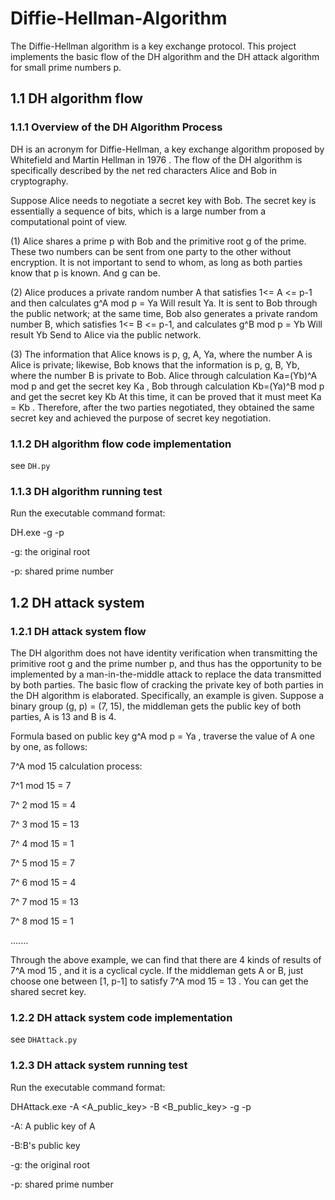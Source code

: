 # Diffie-Hellman-Algorithm
The Diffie-Hellman algorithm is a key exchange protocol. This project implements the basic flow of the DH algorithm and the DH attack algorithm for small prime numbers p.

## 1.1 DH algorithm flow

### 1.1.1 Overview of the DH Algorithm Process

DH is an acronym for Diffie-Hellman, a key exchange algorithm proposed by Whitefield and Martin Hellman in 1976 . The flow of the DH algorithm is specifically described by the net red characters Alice and Bob in cryptography.

Suppose Alice needs to negotiate a secret key with Bob. The secret key is essentially a sequence of bits, which is a large number from a computational point of view.

(1)   Alice shares a prime p with Bob and the primitive root g of the prime. These two numbers can be sent from one party to the other without encryption. It is not important to send to whom, as long as both parties know that p is known. And g can be.

(2)   Alice produces a private random number A that satisfies 1<= A <= p-1 and then calculates g^A mod p = Ya Will result Ya. It is sent to Bob through the public network; at the same time, Bob also generates a private random number B, which satisfies 1<= B <= p-1, and calculates g^B mod p = Yb Will result Yb Send to Alice via the public network.

(3)   The information that Alice knows is p, g, A, Ya, where the number A is Alice is private; likewise, Bob knows that the information is p, g, B, Yb, where the number B is private to Bob. Alice through calculation Ka=(Yb)^A mod p and get the secret key Ka , Bob through calculation Kb=(Ya)^B mod p and get the secret key Kb At this time, it can be proved that it must meet Ka = Kb . Therefore, after the two parties negotiated, they obtained the same secret key and achieved the purpose of secret key negotiation.

### 1.1.2 DH algorithm flow code implementation
see `DH.py`

### 1.1.3 DH algorithm running test

Run the executable command format:

DH.exe -g <base> -p <prime>

-g: the original root

-p: shared prime number

## 1.2 DH attack system

### 1.2.1 DH attack system flow

The DH algorithm does not have identity verification when transmitting the primitive root g and the prime number p, and thus has the opportunity to be implemented by a man-in-the-middle attack to replace the data transmitted by both parties. The basic flow of cracking the private key of both parties in the DH algorithm is elaborated. Specifically, an example is given. Suppose a binary group (g, p) = (7, 15), the middleman gets the public key of both parties, A is 13 and B is 4.

Formula based on public key g^A mod p = Ya , traverse the value of A one by one, as follows:

7^A mod 15 calculation process:

7^1 mod 15 = 7

7^ 2 mod 15 = 4

7^ 3 mod 15 = 13

7^ 4 mod 15 = 1

7^ 5 mod 15 = 7

7^ 6 mod 15 = 4

7^ 7 mod 15 = 13

7^ 8 mod 15 = 1

.......

Through the above example, we can find that there are 4 kinds of results of 7^A mod 15 , and it is a cyclical cycle. If the middleman gets A or B, just choose one between [1, p-1] to satisfy 7^A mod 15 = 13 . You can get the shared secret key.

### 1.2.2 DH attack system code implementation
see `DHAttack.py`

### 1.2.3 DH attack system running test

Run the executable command format:

DHAttack.exe -A <A_public_key> -B <B_public_key> -g <base> -p <prime>

-A: A public key of A

-B:B's public key

-g: the original root

-p: shared prime number


